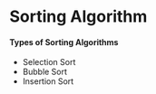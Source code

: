 # Sorting Algorithm

#### Types of Sorting Algorithms

- Selection Sort
- Bubble Sort
- Insertion Sort
